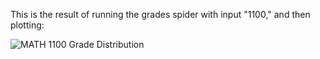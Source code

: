This is the result of running the grades spider with input "1100," and then plotting: 

![MATH 1100 Grade Distribution](https://github.com/thvf6/Grade-Scraper/assets/104412780/000f8969-bbd7-4f8e-a6db-098a97853ef4)

